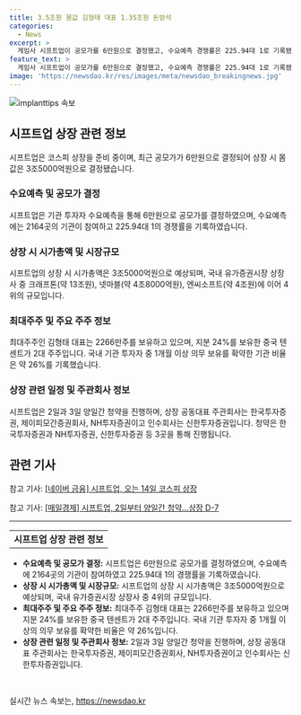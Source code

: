 ```yaml
---
title: 3.5조원 몸값 김형태 대표 1.35조원 돈방석
categories:
  - News
excerpt: >
  게임사 시프트업이 공모가를 6만원으로 결정했고, 수요예측 경쟁률은 225.94대 1로 기록됐다. 이에 상장 시 몸값은 3조5000억원으로 결정돼, 국내 유가증권시장 상장사 중 4위에 해당한다. 최대주주인 김형태 대표는 1조 3596억원 돈방석에 앉게 되며, 청약은 한국투자증권, NH투자증권, 신한투자증권을 통해 이뤄지며 이달 중 코스피에 상장된다.
feature_text: >
  게임사 시프트업이 공모가를 6만원으로 결정했고, 수요예측 경쟁률은 225.94대 1로 기록됐다. 이에 상장 시 몸값은 3조5000억원으로 결정돼, 국내 유가증권시장 상장사 중 4위에 해당한다. 최대주주인 김형태 대표는 1조 3596억원 돈방석에 앉게 되며, 청약은 한국투자증권, NH투자증권, 신한투자증권을 통해 이뤄지며 이달 중 코스피에 상장된다.
image: 'https://newsdao.kr/res/images/meta/newsdao_breakingnews.jpg'
---
```


<p><img src="https://newsdao.kr/res/images/meta/newsdao_breakingnews.jpg" alt="implanttips 속보" /></p>

<h2 data-ke-size="size26">시프트업 상장 관련 정보</h2>

<p data-ke-size="size16">시프트업은 코스피 상장을 준비 중이며, 최근 공모가가 6만원으로 결정되어 상장 시 몸값은 3조5000억원으로 결정됐습니다.</p>

<h3>수요예측 및 공모가 결정</h3>

<p data-ke-size="size16">시프트업은 기관 투자자 수요예측을 통해 6만원으로 공모가를 결정하였으며, 수요예측에는 2164곳의 기관이 참여하고 225.94대 1의 경쟁률을 기록하였습니다.</p>

<h3>상장 시 시가총액 및 시장규모</h3>

<p data-ke-size="size16">시프트업의 상장 시 시가총액은 3조5000억원으로 예상되며, 국내 유가증권시장 상장사 중 크래프톤(약 13조원), 넷마블(약 4조8000억원), 엔씨소프트(약 4조원)에 이어 4위의 규모입니다.</p>

<h3>최대주주 및 주요 주주 정보</h3>

<p data-ke-size="size16">최대주주인 김형태 대표는 2266만주를 보유하고 있으며, 지분 24%를 보유한 중국 텐센트가 2대 주주입니다. 국내 기관 투자자 중 1개월 이상 의무 보유를 확약한 기관 비율은 약 26%를 기록했습니다.</p>

<h3>상장 관련 일정 및 주관회사 정보</h3>

<p data-ke-size="size16">시프트업은 2일과 3일 양일간 청약을 진행하며, 상장 공동대표 주관회사는 한국투자증권, 제이피모간증권회사, NH투자증권이고 인수회사는 신한투자증권입니다. 청약은 한국투자증권과 NH투자증권, 신한투자증권 등 3곳을 통해 진행됩니다.</p>

<h2 data-ke-size="size26">관련 기사</h2>

<p data-ke-size="size16">참고 기사: <a href="https://finance.naver.com/news/read.nhn?article_id=0004578966&office_id=014&mode=LSS3D&type=0&section_id=101&section_id2=258&section_id3=568&d1=20220304" target="_blank">[네이버 금융] 시프트업, 오는 14일 코스피 상장</a></p>

<p data-ke-size="size16">참고 기사: <a href="https://www.mk.co.kr/news/stock/view/2022/03/242645/" target="_blank">[매일경제] 시프트업, 2일부터 양일간 청약…상장 D-7</a></p>

<hr>

<table>
    <tbody>
        <tr>
            <td style="text-align: center; height: 17px;"><b>시프트업 상장 관련 정보</b></td>
        </tr>
    </tbody>
</table>

<ul>
    <li><b>수요예측 및 공모가 결정:</b> 시프트업은 6만원으로 공모가를 결정하였으며, 수요예측에 2164곳의 기관이 참여하였고 225.94대 1의 경쟁률을 기록하였습니다.</li>
    <li><b>상장 시 시가총액 및 시장규모:</b> 시프트업의 상장 시 시가총액은 3조5000억원으로 예상되며, 국내 유가증권시장 상장사 중 4위의 규모입니다.</li>
    <li><b>최대주주 및 주요 주주 정보:</b> 최대주주 김형태 대표는 2266만주를 보유하고 있으며 지분 24%를 보유한 중국 텐센트가 2대 주주입니다. 국내 기관 투자자 중 1개월 이상의 의무 보유를 확약한 비율은 약 26%입니다.</li>
    <li><b>상장 관련 일정 및 주관회사 정보:</b> 2일과 3일 양일간 청약을 진행하며, 상장 공동대표 주관회사는 한국투자증권, 제이피모간증권회사, NH투자증권이고 인수회사는 신한투자증권입니다.</li>
</ul>

<p data-ke-size="size16">&nbsp;</p>
실시간 뉴스 속보는, <a href="https://newsdao.kr" rel="dofollow">https://newsdao.kr</a>


